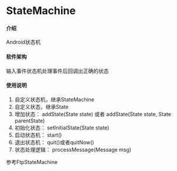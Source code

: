 # StateMachine

#### 介绍
Android状态机

#### 软件架构
输入事件状态机处理事件后回调出正确的状态

#### 使用说明

1.  自定义状态机，继承StateMachine
2.  自定义状态，继承State
3.  增加状态： addState(State state) 或者 addState(State state, State parentState)
4.  初始化状态： setInitialState(State state)
5.  启动状态机： start()
6.  退出状态机： quit()或者quitNow()
7.  状态处理逻辑： processMessage(Message msg)

参考FtpStateMachine
